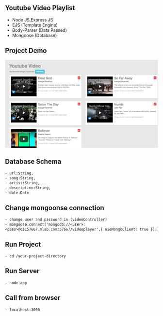 ## Youtube Video Playlist

- Node JS,Express JS
- EJS (Template Engine)
- Body-Parser (Data Passed)
- Mongoose (Database)

## Project Demo
![](screenshot.png?raw=true)


## Database Schema
	- url:String,
	- song:String,
	- artist:String,
	- description:String,
	- date:Date

## Change mongoonse connection
	- change user and password in (videoController)
	- mongoose.connect('mongodb://<user>:<pass>@ds157667.mlab.com:57667/videoplayer',{ useMongoClient: true });


## Run Project
	- cd /your-project-directory
	
## Run Server
	- node app

## Call from browser
	- localhost:3000